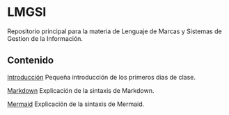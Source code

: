# LMGSI
Repositorio principal para la materia de Lenguaje de Marcas y Sistemas de Gestion de la Información.

## Contenido

[Introducción](01_Introduccion.md)
Pequeña introducción de los primeros dias de clase.

[Markdown](02_Markdown.md)
Explicación de la sintaxis de Markdown.

[Mermaid](03_Mermaid.md)
Explicación de la sintaxis de Mermaid.


